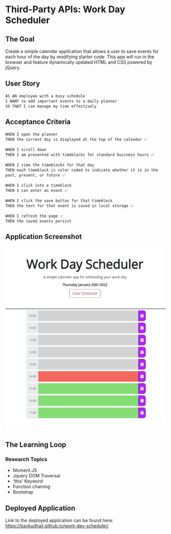 # Third-Party APIs: Work Day Scheduler

## The Goal

Create a simple calendar application that allows a user to save events for each hour of the day by modifying starter code. This app will run in the browser and feature dynamically updated HTML and CSS powered by jQuery.

## User Story

```
AS AN employee with a busy schedule
I WANT to add important events to a daily planner
SO THAT I can manage my time effectively
```

## Acceptance Criteria

```
WHEN I open the planner
THEN the current day is displayed at the top of the calendar ✅

WHEN I scroll down
THEN I am presented with timeblocks for standard business hours ✅

WHEN I view the timeblocks for that day
THEN each timeblock is color coded to indicate whether it is in the past, present, or future ✅

WHEN I click into a timeblock
THEN I can enter an event ✅

WHEN I click the save button for that timeblock
THEN the text for that event is saved in local storage ✅

WHEN I refresh the page ✅
THEN the saved events persist
```

## Application Screenshot

![application-screenshot-1](https://raw.githubusercontent.com/BavKudhail/work-day-scheduler/main/assets/images/screenshot%201.JPG)

## The Learning Loop

### Research Topics

- Moment.JS
- Jquery DOM Traversal
- 'this' Keyword
- Function chaining
- Bootstrap

## Deployed Application

Link to the deployed application can be found here: https://bavkudhail.github.io/work-day-scheduler/
